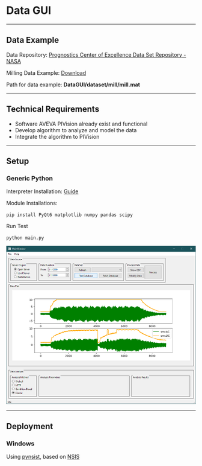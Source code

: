 # Data GUI

---

## Data Example

Data Repository: [Prognostics Center of Excellence Data Set Repository - NASA](https://www.nasa.gov/intelligent-systems-division/discovery-and-systems-health/pcoe/pcoe-data-set-repository/)

Milling Data Example: [Download](https://data.nasa.gov/download/vjv9-9f3x/application%2Fzip)

Path for data example: **DataGUI/dataset/mill/mill.mat**

---

## Technical Requirements

- Software AVEVA PIVision already exist and functional
- Develop algorithm to analyze and model the data
- Integrate the algorithm to PIVision

---

## Setup

### Generic Python

Interpreter Installation: [Guide](https://github.com/mekatronik-achmadi/md_tutorial/blob/master/pelatihan/install_python.md)

Module Installations:

```batch
pip install PyQt6 matplotlib numpy pandas scipy
```

Run Test

```batch
python main.py
```

![](guivale.png)

---

## Deployment

### Windows

Using [pynsist](https://github.com/takluyver/pynsist), based on [NSIS](https://nsis.sourceforge.io/Download)

